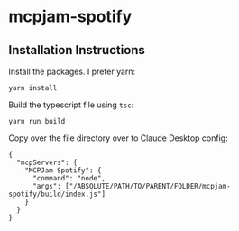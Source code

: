 # mcpjam-spotify

## Installation Instructions

Install the packages. I prefer yarn:

```
yarn install
```

Build the typescript file using `tsc`:

```
yarn run build
```

Copy over the file directory over to Claude Desktop config:

```
{
  "mcpServers": {
    "MCPJam Spotify": {
      "command": "node",
      "args": ["/ABSOLUTE/PATH/TO/PARENT/FOLDER/mcpjam-spotify/build/index.js"]
    }
  }
}

```
